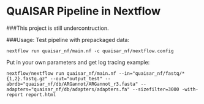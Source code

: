 # QuAISAR Pipeline in Nextflow

###This project is still undercontruction.

###Usage: 
Test pipeline with prepackaged data:
```
nextflow run quaisar_nf/main.nf -c quaisar_nf/nextflow.config
```

Put in your own parameters and get log tracing example:
```
nextflow/nextflow run quaisar_nf/main.nf --in="quaisar_nf/fastq/*{1,2}.fastq.gz" --out="output_test" --abrdb="quaisar_nf/db/ARGannot/ARGannot_r3.fasta" --adapters="quaisar_nf/db/adapters/adapters.fa" --sizefilter=3000 -with-report report.html
```

